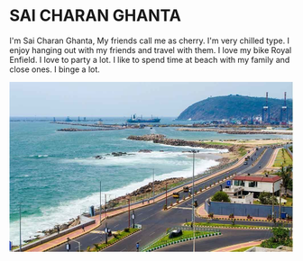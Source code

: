 # SAI CHARAN GHANTA
I'm Sai Charan Ghanta, My friends call me as cherry. I'm very chilled type. I enjoy hanging out with my friends and travel with them. I love my bike Royal Enfield. I love to party a lot. I like to spend time at beach with my family and close ones. I binge a lot. 


![Click on this to open my Image file](vizag.jpg)